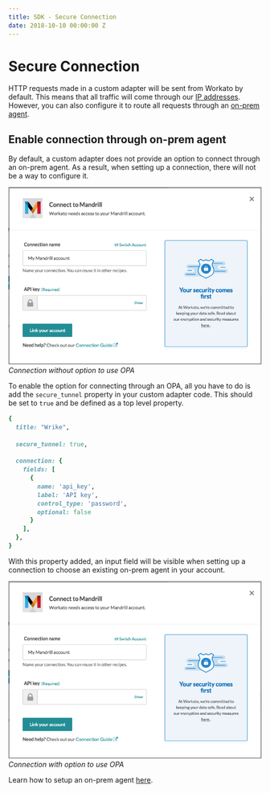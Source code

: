```yaml
---
title: SDK - Secure Connection
date: 2018-10-10 00:00:00 Z
---
```


# Secure Connection
HTTP requests made in a custom adapter will be sent from Workato by default. This means that all traffic will come through our [IP addresses](/security.md#traffic-from-workato). However, you can also configure it to route all requests through an [on-prem agent](/on-prem.md).

## Enable connection through on-prem agent
By default, a custom adapter does not provide an option to connect through an on-prem agent. As a result, when setting up a connection, there will not be a way to configure it.

![Connection without option to use OPA](/assets/images/sdk/connection_without_secure_tunnel_option.png)
*Connection without option to use OPA*

To enable the option for connecting through an OPA, all you have to do is add the `secure_tunnel` property in your custom adapter code. This should be set to `true` and be defined as a top level property.
```ruby
{
  title: "Wrike",

  secure_tunnel: true,

  connection: {
    fields: [
      {
        name: 'api_key',
        label: 'API key',
        control_type: 'password',
        optional: false
      }
    ],
  },
}
```

With this property added, an input field will be visible when setting up a connection to choose an existing on-prem agent in your account.

![Connection with option to use OPA](/assets/images/sdk/connection_without_secure_tunnel_option.png)
*Connection with option to use OPA*

Learn how to setup an on-prem agent [here](/on-prem/setup.md).
